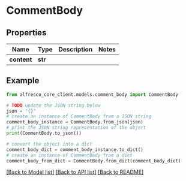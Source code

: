 # CommentBody


## Properties

Name | Type | Description | Notes
------------ | ------------- | ------------- | -------------
**content** | **str** |  | 

## Example

```python
from alfresco_core_client.models.comment_body import CommentBody

# TODO update the JSON string below
json = "{}"
# create an instance of CommentBody from a JSON string
comment_body_instance = CommentBody.from_json(json)
# print the JSON string representation of the object
print(CommentBody.to_json())

# convert the object into a dict
comment_body_dict = comment_body_instance.to_dict()
# create an instance of CommentBody from a dict
comment_body_from_dict = CommentBody.from_dict(comment_body_dict)
```
[[Back to Model list]](../README.md#documentation-for-models) [[Back to API list]](../README.md#documentation-for-api-endpoints) [[Back to README]](../README.md)


